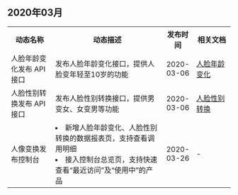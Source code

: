 ## 2020年03月
<table>
     <tr>
         <th width=20%>动态名称</th>  
         <th width=50%>动态描述</th>  
         <th width=13%>发布时间</th> 
				 <th width=18%>相关文档</th> 
     </tr>
  <tr>      
       <td>人脸年龄变化发布 API 接口</td>   
      <td>发布人脸年龄变化接口，提供人脸变年轻至10岁的功能</td>   
      <td> 2020-03-06 </td>   
			<td><a href="https://cloud.tencent.com/document/product/1202/41968">人脸年龄变化</a></td>  
     </tr> 
  <tr>      
       <td>人脸性别转换发布 API 接口</td>   
      <td>发布人脸性别转换接口，提供男变女、女变男等功能</td>   
      <td> 2020-03-06 </td>   
			<td><a href="https://cloud.tencent.com/document/product/1202/41967">人脸性别转换</a></td>  
     </tr> 
  <tr>      
       <td>人像变换发布控制台</td>   
      <td><li>新增人脸年龄变化、人脸性别转换的数据报表页，支持查看调用明细<li>接入控制台总览页，支持快速查看“最近访问”及“使用中”的产品</td>   
      <td> 2020-03-26  </td>   
			<td>-</td>  
     </tr> 
</table>
